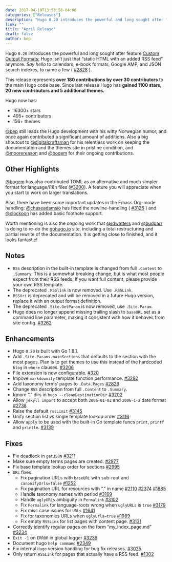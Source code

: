 ```yaml
---
date: 2017-04-10T13:53:58-04:00
categories: ["Releases"]
description: "Hugo 0.20 introduces the powerful and long sought after feature Custom Output Formats"
link: ""
title: "April Release"
draft: false
author: bep
---
```


Hugo `0.20` introduces the powerful and long sought after feature [Custom Output Formats](http://gohugo.io/extras/output-formats/); Hugo isn’t just that “static HTML with an added RSS feed” anymore. _Say hello_ to calendars, e-book formats, Google AMP, and JSON search indexes, to name a few ( [#2828](//github.com/gohugoio/hugo/issues/2828) ).

This release represents **over 180 contributions by over 30 contributors** to the main Hugo code base. Since last release Hugo has **gained 1100 stars, 20 new contributors and 5 additional themes.**

Hugo now has:

*   16300+ stars
*   495+ contributors
*   156+ themes

[@bep](//github.com/bep) still leads the Hugo development with his witty Norwegian humor, and once again contributed a significant amount of additions. Also a big shoutout to [@digitalcraftsman](//github.com/digitalcraftsman) for his relentless work on keeping the documentation and the themes site in pristine condition, and [@moorereason](//github.com/moorereason) and [@bogem](//github.com/bogem) for their ongoing contributions.

## Other Highlights

[@bogem](//github.com/bogem) has also contributed TOML as an alternative and much simpler format for language/i18n files ([#3200](//github.com/gohugoio/hugo/issues/3200)). A feature you will appreciate when you start to work on larger translations.

Also, there have been some important updates in the Emacs Org-mode handling: [@chaseadamsio](//github.com/chaseadamsio) has fixed the newline-handling ( [#3126](//github.com/gohugoio/hugo/issues/3126) ) and [@clockoon](//github.com/clockoon) has added basic footnote support.

Worth mentioning is also the ongoing work that [@rdwatters](//github.com/rdwatters) and [@budparr](//github.com/budparr) is doing to re-do the [gohugo.io](https://gohugo.io/) site, including a total restructuring and partial rewrite of the documentation. It is getting close to finished, and it looks fantastic!

## Notes

*   `RSS` description in the built-in template is changed from full `.Content` to `.Summary`. This is a somewhat breaking change, but is what most people expect from their RSS feeds. If you want full content, please provide your own RSS template.
*   The deprecated `.RSSlink` is now removed. Use `.RSSLink`.
*   `RSSUri` is deprecated and will be removed in a future Hugo version, replace it with an output format definition.
*   The deprecated `.Site.GetParam` is now removed, use `.Site.Param`.
*   Hugo does no longer append missing trailing slash to `baseURL` set as a command line parameter, making it consistent with how it behaves from site config. [#3262](//github.com/gohugoio/hugo/issues/3262)

## Enhancements

*   Hugo `0.20` is built with Go 1.8.1.
*   Add `.Site.Params.mainSections` that defaults to the section with the most pages. Plan is to get themes to use this instead of the hardcoded `blog` in `where` clauses. [#3206](//github.com/gohugoio/hugo/issues/3206)
*   File extension is now configurable. [#320](//github.com/gohugoio/hugo/issues/320)
*   Impove `markdownify` template function performance. [#3292](//github.com/gohugoio/hugo/issues/3292)
*   Add taxonomy terms’ pages to `.Data.Pages` [#2826](//github.com/gohugoio/hugo/issues/2826)
*   Change `RSS` description from full `.Content` to `.Summary`.
*   Ignore “.” dirs in `hugo --cleanDestinationDir` [#3202](//github.com/gohugoio/hugo/issues/3202)
*   Allow `jekyll import` to accept both `2006-01-02` and `2006-1-2` date format [#2738](//github.com/gohugoio/hugo/issues/2738)
*   Raise the default `rssLimit` [#3145](//github.com/gohugoio/hugo/issues/3145)
*   Unify section list vs single template lookup order [#3116](//github.com/gohugoio/hugo/issues/3116)
*   Allow `apply` to be used with the built-in Go template funcs `print`, `printf` and `println`. [#3139](//github.com/gohugoio/hugo/issues/3139)

## Fixes

*   Fix deadlock in `getJSON` [#3211](//github.com/gohugoio/hugo/issues/3211)
*   Make sure empty terms pages are created. [#2977](//github.com/gohugoio/hugo/issues/2977)
*   Fix base template lookup order for sections [#2995](//github.com/gohugoio/hugo/issues/2995)
*   `URL` fixes:
    *   Fix pagination URLs with `baseURL` with sub-root and `canonifyUrls=false` [#1252](//github.com/gohugoio/hugo/issues/1252)
    *   Fix pagination URL for resources with “.” in name [#2110](//github.com/gohugoio/hugo/issues/2110) [#2374](//github.com/gohugoio/hugo/issues/2374) [#1885](//github.com/gohugoio/hugo/issues/1885)
    *   Handle taxonomy names with period [#3169](//github.com/gohugoio/hugo/issues/3169)
    *   Handle `uglyURLs` ambiguity in `Permalink` [#3102](//github.com/gohugoio/hugo/issues/3102)
    *   Fix `Permalink` for language-roots wrong when `uglyURLs` is `true` [#3179](//github.com/gohugoio/hugo/issues/3179)
    *   Fix misc case issues for `URLs` [#1641](//github.com/gohugoio/hugo/issues/1641)
    *   Fix for taxonomies URLs when `uglyUrls=true` [#1989](//github.com/gohugoio/hugo/issues/1989)
    *   Fix empty `RSSLink` for list pages with content page. [#3131](//github.com/gohugoio/hugo/issues/3131)
*   Correctly identify regular pages on the form “my_index_page.md” [#3234](//github.com/gohugoio/hugo/issues/3234)
*   `Exit -1` on `ERROR` in global logger [#3239](//github.com/gohugoio/hugo/issues/3239)
*   Document hugo `help command` [#2349](//github.com/gohugoio/hugo/issues/2349)
*   Fix internal `Hugo` version handling for bug fix releases. [#3025](//github.com/gohugoio/hugo/issues/3025)
*   Only return `RSSLink` for pages that actually have a RSS feed. [#1302](//github.com/gohugoio/hugo/issues/1302)
